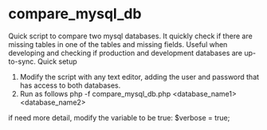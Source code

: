 # compare_mysql_db
Quick script to compare two mysql databases.  It quickly check if there are missing tables in one of the tables and missing fields.  Useful when developing and checking if production and development databases are up-to-sync.
Quick setup

1. Modify the script with any text editor, adding the user and password that has access to both databases.
2. Run as follows php -f compare_mysql_db.php <database_name1> <database_name2>

if need more detail, modify the variable to be true: $verbose = true;
